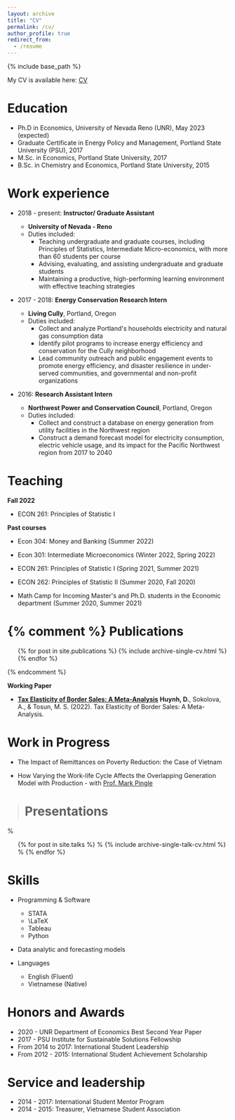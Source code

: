 ```yaml
---
layout: archive
title: "CV"
permalink: /cv/
author_profile: true
redirect_from:
  - /resume
---
```


{% include base_path %}

My CV is available here: [CV](https://github.com/huynhdattien/huynhdattien.github.io/files/7402234/Huynh_CV.pdf)

Education
======
* Ph.D in Economics, University of Nevada Reno (UNR), May 2023 (expected)
* Graduate Certificate in Energy Policy and Management, Portland State University (PSU), 2017
* M.Sc. in Economics, Portland State University, 2017
* B.Sc. in Chemistry and Economics, Portland State University, 2015

Work experience
======
* 2018 - present: **Instructor/ Graduate Assistant**
  * **University of Nevada - Reno**
  * Duties included:
    * Teaching undergraduate and graduate courses, including Principles of Statistics, Intermediate Micro-economics, with more than 60 students per course
    * Advising, evaluating, and assisting undergraduate and graduate students
    * Maintaining a productive, high-performing learning environment with effective teaching strategies

* 2017 - 2018: **Energy Conservation Research Intern**
  * **Living Cully**, Portland, Oregon
  * Duties included:
    * Collect and analyze Portland's households electricity and natural gas consumption data
    * Identify pilot programs to increase energy efficiency and conservation for the Cully neighborhood
    * Lead community outreach and public engagement events to promote energy efficiency, and disaster resilience in under-served communities, and governmental and non-profit organizations

* 2016: **Research Assistant Intern**
  * **Northwest Power and Conservation Council**, Portland, Oregon 
  * Duties included:
    * Collect and construct a database on energy generation from utility facilities in the Northwest region
    * Construct a demand forecast model for electricity consumption, electric vehicle usage, and its impact for the Pacific Northwest region from 2017 to 2040

Teaching
======
**Fall 2022**

* ECON 261: Principles of Statistic I

**Past courses**
* Econ 304: Money and Banking (Summer 2022)

* Econ 301: Intermediate Microeconomics (Winter 2022, Spring 2022)

* ECON 261: Principles of Statistic I (Spring 2021, Summer 2021)

* ECON 262: Principles of Statistic II (Summer 2020, Fall 2020)

* Math Camp for Incoming Master's and Ph.D. students in the Economic department (Summer 2020, Summer 2021)  

{% comment %} 
Publications
======
  <ul>{% for post in site.publications %}
    {% include archive-single-cv.html %}
  {% endfor %}</ul>
{% endcomment %}

**Working Paper**
* **[Tax Elasticity of Border Sales: A Meta-Analysis](https://docs.iza.org/dp15525.pdf)**
**Huynh, D.**, Sokolova, A., & Tosun, M. S. (2022). Tax Elasticity of Border Sales: A Meta-Analysis.

**Work in Progress**
======
* The Impact of Remittances on Poverty Reduction: the Case of Vietnam

* How Varying the Work-life Cycle Affects the Overlapping Generation Model with Production - with [Prof. Mark Pingle](https://www.unr.edu/business/about/faculty-and-staff/pingle-mark)
  
> Presentations
> ======
 % <ul>{% for post in site.talks %}
 %  {% include archive-single-talk-cv.html %}
 % {% endfor %}</ul>
  
Skills
======
* Programming & Software
  * STATA
  * \LaTeX
  * Tableau
  * Python
  
* Data analytic and forecasting models

* Languages
  * English (Fluent)
  * Vietnamese (Native)
  
Honors and Awards
======
  * 2020 - UNR Department of Economics Best Second Year Paper
  * 2017 - PSU Institute for Sustainable Solutions Fellowship
  * From 2014 to 2017: International Student Leadership
  * From 2012 - 2015: International Student Achievement Scholarship
  
Service and leadership
======
* 2014 - 2017: International Student Mentor Program
* 2014 - 2015: Treasurer, Vietnamese Student Association
